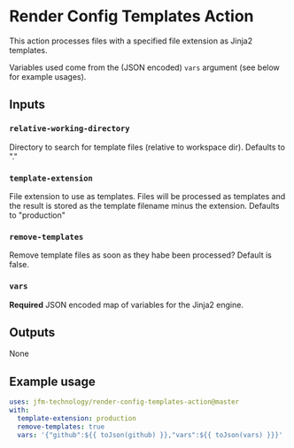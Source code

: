 # Render Config Templates Action

This action processes files with a specified file extension as Jinja2 templates.

Variables used come from the (JSON encoded) `vars` argument (see below for
example usages).

## Inputs

### `relative-working-directory`

Directory to search for template files (relative to workspace dir). Defaults to "."

### `template-extension`

File extension to use as templates. Files will be processed as templates and the
result is stored as the template filename minus the extension. Defaults to
"production"

### `remove-templates`

Remove template files as soon as they habe been processed? Default is false.

### `vars`

**Required** JSON encoded map of variables for the Jinja2 engine.

## Outputs

None

## Example usage

```yaml
uses: jfm-technology/render-config-templates-action@master
with:
  template-extension: production
  remove-templates: true
  vars: '{"github":${{ toJson(github) }},"vars":${{ toJson(vars) }}}'
```
